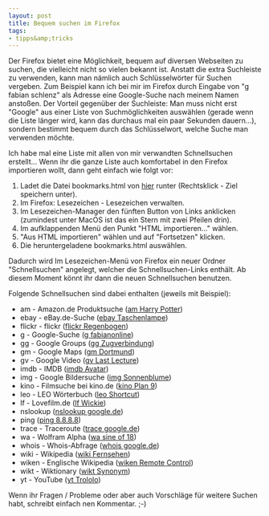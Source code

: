 ```yaml
--- 
layout: post
title: Bequem suchen im Firefox
tags: 
- tipps&amp;tricks
---
```

Der Firefox bietet eine Möglichkeit, bequem auf diversen Webseiten zu suchen, die vielleicht nicht so vielen bekannt ist.
Anstatt die extra Suchleiste zu verwenden, kann man nämlich auch Schlüsselwörter für Suchen vergeben. Zum Beispiel kann ich bei mir im Firefox durch Eingabe von "g fabian schlenz" als Adresse eine Google-Suche nach meinem Namen anstoßen. Der Vorteil gegenüber der Suchleiste: Man muss nicht erst "Google" aus einer Liste von Suchmöglichkeiten auswählen (gerade wenn die Liste länger wird, kann das durchaus mal ein paar Sekunden dauern...), sondern bestimmt bequem durch das Schlüsselwort, welche Suche man verwenden möchte.

Ich habe mal eine Liste mit allen von mir verwandten Schnellsuchen erstellt... Wenn ihr die ganze Liste auch komfortabel in den Firefox importieren wollt, dann geht einfach wie folgt vor:
<ol>
<li>Ladet die Datei bookmarks.html von <a href="http://www.fabianonline.de/diverses/bookmarks.html">hier</a> runter (Rechtsklick - Ziel speichern unter).</li>
<li>Im Firefox: Lesezeichen - Lesezeichen verwalten.</li>
<li>Im Lesezeichen-Manager den fünften Button von Links anklicken (zumindest unter MacOS ist das ein Stern mit zwei Pfeilen drin).</li>
<li>Im aufklappenden Menü den Punkt "HTML importieren..." wählen.</li>
<li>"Aus HTML importieren" wählen und auf "Fortsetzen" klicken.</li>
<li>Die heruntergeladene bookmarks.html auswählen.</li>
</ol>
Dadurch wird Im Lesezeichen-Menü von Firefox ein neuer Ordner "Schnellsuchen" angelegt, welcher die Schnellsuchen-Links enthält. Ab diesem Moment könnt ihr dann die neuen Schnellsuchen benutzen.

Folgende Schnellsuchen sind dabei enthalten (jeweils mit Beispiel): 
<ul>
<li>am - Amazon.de Produktsuche (<a href="http://www.amazon.de/s/?field-keywords=harry%20potter&_encoding=UTF-8&search-alias=aps&link_code=wsw&tag=fabianonlined-21&creative=20554&campaign=2474">am Harry Potter</a>)</li>
<li>ebay - eBay.de-Suche (<a href="http://search.ebay.de/search/search.dll?GetResult&query=taschenlampe&shortcut=4&itf=1">ebay Taschenlampe</a>)</li>
<li>flickr - flickr (<a href="http://www.flickr.com/search/?q=Regenbogen&w=all">flickr Regenbogen</a>)</li>
<li>g - Google-Suche (<a href="http://www.google.de/search?hl=de&q=fabianonline&meta=">g fabianonline</a>)</li>
<li>gg - Google Groups (<a href="http://groups.google.com/groups?q=Zugverbindung&hl=de">gg Zugverbindung</a>)</li>
<li>gm - Google Maps (<a href="http://maps.google.de/?q=Dortmund">gm Dortmund</a>)</li>
<li>gv - Google Video (<a href="http://video.google.com/videosearch?q=Last%20Lecture&emb=0#">gv Last Lecture</a>)</li>
<li>imdb - IMDB (<a href="http://german.imdb.com/find?q=Avatar;tt=on;nm=on;mx=20">imdb Avatar</a>)</li>
<li>img - Google Bildersuche (<a href="http://images.google.de/images?q=Sonnenblume&ndsp=18&hl=de&safe=off&sa=N&um=1">img Sonnenblume</a>)</li>
<li>kino - Filmsuche bei kino.de (<a href="http://www.kino.de/search.php?mode=megaSearch&searchCategory=film&inputSearch=Plan%209&mode.x=0&mode.y=0">kino Plan 9</a>)</li>
<li>leo - LEO Wörterbuch (<a href="http://dict.leo.org/?search=Shortcut">leo Shortcut</a>)</li>
<li>lf - Lovefilm.de (<a href="http://www.lovefilm.de/search/overview.html?search_keywords=Wickie">lf Wickie</a>)</li>
<li>nslookup (<a href="http://network-tools.com/default.asp?prog=lookup&host=google.de">nslookup google.de</a>)</li>
<li>ping (<a href="http://network-tools.com/default.asp?prog=ping&host=8.8.8.8">ping 8.8.8.8</a>)</li>
<li>trace - Traceroute (<a href="http://network-tools.com/default.asp?prog=trace&host=google.de">trace google.de</a>)</li>
<li>wa - Wolfram Alpha (<a href="http://www.wolframalpha.com/input/?i=sine+of+18">wa sine of 18</a>)</li>
<li>whois - Whois-Abfrage (<a href="http://www.domaintools.com/go/?service=whois&q=google.de">whois google.de</a>)</li>
<li>wiki - Wikipedia (<a href="http://de.wikipedia.org/wiki/Spezial:Search?search=Fernsehen">wiki Fernsehen</a>)</li>
<li>wiken - Englische Wikipedia (<a href="http://en.wikipedia.org/wiki/Spezial:Search?search=Remote%20Control">wiken Remote Control</a>)</li>
<li>wikt - Wiktionary (<a href="http://de.wiktionary.org/w/index.php?title=Spezial%3ASuche&search=Synonym">wikt Synonym</a>)</li>
<li>yt - YouTube (<a href="http://www.youtube.com/results?search_query=Trololo&aq=f">yt Trololo</a>)</li>
</ul>

Wenn ihr Fragen / Probleme oder aber auch Vorschläge für weitere Suchen habt, schreibt einfach nen Kommentar. ;-)
